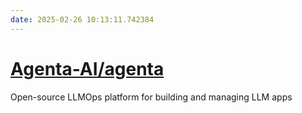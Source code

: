 ```yaml
---
date: 2025-02-26 10:13:11.742384
---
```


# [Agenta-AI/agenta](https://github.com/Agenta-AI/agenta)

Open-source LLMOps platform for building and managing LLM apps